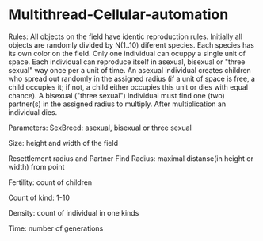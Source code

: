 # Multithread-Cellular-automation

Rules: All objects on the field have identic reproduction rules. Initially all objects are randomly divided by N(1..10) diferent species. Each species has its own color on the field. Only one individual can ocuppy a single unit of space. Each individual can reproduce itself in asexual, bisexual or "three sexual" way once per a unit of time. An asexual individual creates children who spread out randomly in the assigned radius (if a unit of space is free, a child occupies it; if not, a child either occupies this unit or dies with equal chance). A bisexual ("three sexual") individual must find one (two) partner(s) in the assigned radius to multiply. After multiplication an individual dies.

Parameters:
SexBreed: asexual, bisexual or three sexual

Size: height and width of the field

Resettlement radius and Partner Find Radius: maximal distanse(in height or width) from point

Fertility: count of children

Count of kind: 1-10

Density: count of individual in one kinds

Time: number of generations
